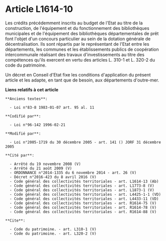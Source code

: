 # Article L1614-10

Les crédits précédemment inscrits au budget de l'Etat au titre de la construction, de l'équipement et du fonctionnement des
bibliothèques municipales et de l'équipement des bibliothèques départementales de prêt font l'objet d'un concours particulier
au sein de la dotation générale de décentralisation. Ils sont répartis par le représentant de l'Etat entre les départements,
les communes et les établissements publics de coopération intercommunale réalisant des travaux d'investissements au titre des
compétences qu'ils exercent en vertu des articles L. 310-1 et L. 320-2 du code du patrimoine.

Un décret en Conseil d'Etat fixe les conditions d'application du présent article et les adapte, en tant que de besoin, aux
départements d'outre-mer.

**Liens relatifs à cet article**

	**Anciens textes**:

	  - Loi n°83-8 1983-01-07 art. 95 al. 11

	**Codifié par**:

	  - Loi n°96-142 1996-02-21

	**Modifié par**:

	  - Loi n°2005-1719 du 30 décembre 2005 - art. 141 () JORF 31 décembre 2005

	**Cité par**:

	  - Arrêté du 19 novembre 2008 (V)
	  - Arrêté du 21 août 2009 (V)
	  - ORDONNANCE n°2014-1335 du 6 novembre 2014 - art. 26 (V)
	  - Décret n°2016-423 du 8 avril 2016 (V)
	  - Code général des collectivités territoriales - art. L1614-13 (Ab)
	  - Code général des collectivités territoriales - art. L1773-8 (V)
	  - Code général des collectivités territoriales - art. L1873-1 (V)
	  - Code général des collectivités territoriales - art. L4425-1-1 (VD)
	  - Code général des collectivités territoriales - art. L4433-11 (VD)
	  - Code général des collectivités territoriales - art. R1614-75 (V)
	  - Code général des collectivités territoriales - art. R1614-78 (V)
	  - Code général des collectivités territoriales - art. R1614-88 (V)

	**Cite**:

	  - Code du patrimoine. - art. L310-1 (V)
	  - Code du patrimoine. - art. L320-2 (V)
